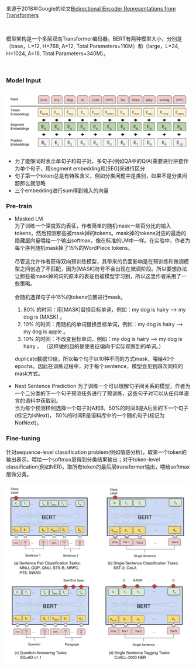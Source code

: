 来源于2018年Google的论文[Bidirectional Encoder Representations from Transformers](https://arxiv.org/pdf/1810.04805.pdf)

</br>

模型架构是一个多层双向Transformer编码器。BERT有两种模型大小，分别是（base，L=12, H=768, A=12, Total Parameters=110M）和（large，L=24, H=1024, A=16, Total Parameters=340M）。

</br>

### Model Input
![alt BERT input](bert-input.jpg)
* 为了能够同时表示单句子和句子对，多句子(例如QA中的Q/A)需要进行拼接作为单个句子，用segment embedding和[SEG]来进行区分
* 句子第一个token总是有特殊含义，例如分类问题中是类别，如果不是分类问题那么就忽略
* 三个embedding进行sum得到输入的向量



### Pre-train
* Masked LM
    </br>
    为了训练一个深度双向表征，作者简单的随机mask一些百分比的输入tokens，然后预测那些被mask掉的tokens。mask掉的tokens对应的最后的隐藏层向量喂给一个输出softmax，像在标准的LM中一样。在实验中，作者为每个序列随机mask掉了15%的WordPiece tokens。
    </br>
    </br>
    尽管这允许作者获得双向预训练模型，其带来的负面影响是在预训练和微调模型之间创造了不匹配，因为[MASK]符号不会出现在微调阶段。所以要想办法让那些被mask掉的词的原本的表征也被模型学习到，所以这里作者采用了一些策略。
    </br>
    </br>
    会随机选择句子中15%的tokens位置进行mask。
    1. 80% 的时间：用[MASK]替换目标单词，例如：my dog is hairy --> my dog is [MASK] 。
    2. 10% 的时间：用随机的单词替换目标单词，例如：my dog is hairy --> my dog is apple 。
    3. 10% 的时间：不改变目标单词，例如：my dog is hairy --> my dog is hairy 。 （这样做的目的是使表征偏向于实际观察到的单词。）</br>

    duplicate数据10倍，所以每个句子以10种不同的方式mask，喂给40个epochs。因此在训练过程中，对于每个sentence，模型会见到四次同样的mask方式。

* Next Sentence Prediction
    为了训练一个可以理解句子间关系的模型，作者为一个二分类的下一个句子预测任务进行了预训练，这些句子对可以从任何单语言的语料中获取到。
    </br>
    当为每个预测样例选择一个句子对A和B，50%的时间B是A后面的下一个句子(标记为IsNext)， 50%的时间B是语料库中的一个随机句子(标记为NotNext)。

### Fine-tuning 
针对sequence-level classification problem(例如情感分析)，取第一个token的输出表示，喂给一个softmax层得到分类结果输出；对于token-level classification(例如NER)，取所有token的最后层transformer输出，喂给softmax层做分类。

![alt BERT fine-tuning](bert-finetune.jpg)


